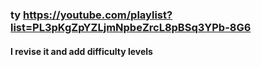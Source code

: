### ty https://youtube.com/playlist?list=PL3pKgZpYZLjmNpbeZrcL8pBSq3YPb-8G6
#### I revise it and add difficulty levels
